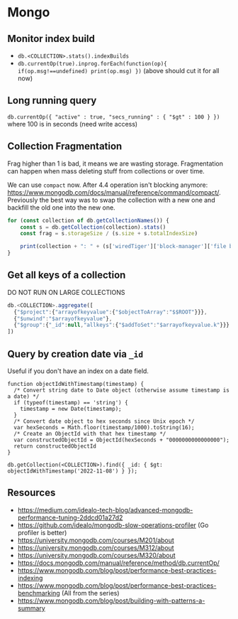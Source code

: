 # Mongo

## Monitor index build

- `db.<COLLECTION>.stats().indexBuilds`
- `db.currentOp(true).inprog.forEach(function(op){ if(op.msg!==undefined) print(op.msg) })` (above should cut it for all now)

## Long running query

`db.currentOp({ "active" : true, "secs_running" : { "$gt" : 100 } })` where 100 is in seconds (need write access)

## Collection Fragmentation

Frag higher than 1 is bad, it means we are wasting storage. Fragmentation can happen when mass deleting stuff from collections or over time.

We can use `compact` now. After 4.4 operation isn't blocking anymore: https://www.mongodb.com/docs/manual/reference/command/compact/.
Previously the best way was to swap the collection with a new one and backfill the old one into the new one.

``` js
for (const collection of db.getCollectionNames()) {
    const s = db.getCollection(collection).stats()
    const frag = s.storageSize / (s.size + s.totalIndexSize)

    print(collection + ": " + (s['wiredTiger']['block-manager']['file bytes available for reuse'] / 1024 / 1024 / 1024) + " (frag: " + frag + ")") // frag higher than 1 is bad
}
```

## Get all keys of a collection

DO NOT RUN ON LARGE COLLECTIONS

``` js
db.<COLLECTION>.aggregate([
  {"$project":{"arrayofkeyvalue":{"$objectToArray":"$$ROOT"}}},
  {"$unwind":"$arrayofkeyvalue"},
  {"$group":{"_id":null,"allkeys":{"$addToSet":"$arrayofkeyvalue.k"}}}
])
```

## Query by creation date via `_id`

Useful if you don't have an index on a date field.

```
function objectIdWithTimestamp(timestamp) {
  /* Convert string date to Date object (otherwise assume timestamp is a date) */
  if (typeof(timestamp) == 'string') {
    timestamp = new Date(timestamp);
  }
  /* Convert date object to hex seconds since Unix epoch */
  var hexSeconds = Math.floor(timestamp/1000).toString(16);
  /* Create an ObjectId with that hex timestamp */
  var constructedObjectId = ObjectId(hexSeconds + "0000000000000000");
  return constructedObjectId
}

db.getCollection(<COLLECTION>).find({ _id: { $gt: objectIdWithTimestamp('2022-11-08') } });
```

## Resources

- https://medium.com/idealo-tech-blog/advanced-mongodb-performance-tuning-2ddcd01a27d2
- https://github.com/idealo/mongodb-slow-operations-profiler (Go profiler is better)
- https://university.mongodb.com/courses/M201/about
- https://university.mongodb.com/courses/M312/about
- https://university.mongodb.com/courses/M320/about
- https://docs.mongodb.com/manual/reference/method/db.currentOp/
- https://www.mongodb.com/blog/post/performance-best-practices-indexing
- https://www.mongodb.com/blog/post/performance-best-practices-benchmarking (All from the series)
- https://www.mongodb.com/blog/post/building-with-patterns-a-summary
